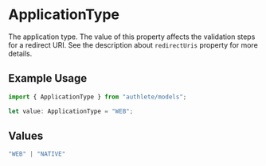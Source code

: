 # ApplicationType

The application type. The value of this property affects the validation steps for a redirect URI.
See the description about `redirectUris` property for more details.


## Example Usage

```typescript
import { ApplicationType } from "authlete/models";

let value: ApplicationType = "WEB";
```

## Values

```typescript
"WEB" | "NATIVE"
```